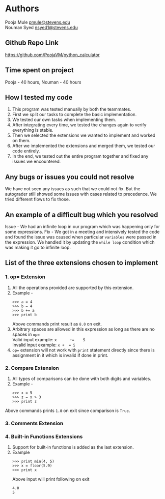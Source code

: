 # Authors
Pooja Mule <pmule@stevens.edu> <br />
Nouman Syed <nsyed1@stevens.edu>

## Github Repo Link
https://github.com/PoojaVM/python_calculator

## Time spent on project
Pooja - 40 hours, Nouman - 40 hours

## How I tested my code
1. This program was tested manually by both the teammates.
2. First we split our tasks to complete the basic implementation.
3. We tested our own tasks when implementing them.
4. After integrating every time, we tested the changes again to verify everything is stable.
5. Then we selected the extensions we wanted to implement and worked on them.
6. After we implemented the extensions and merged them, we tested our code entirely.
4. In the end, we tested out the entire program together and fixed any issues we encountered.

## Any bugs or issues you could not resolve
We have not seen any issues as such that we could not fix.
But the autograder still showed some issues with cases related to precedence. We tried different flows to fix those.

## An example of a difficult bug which you resolved
Issue - We had an infinite loop in our program which was happening only for some expressions.
Fix - We got in a meeting and intensively tested the code and found the issue was caused when particular `variables` were passed in the expression.
We handled it by updating the `while loop` condition which was making it go to infinite loop.

## List of the three extensions chosen to implement
### 1. op= Extension
1. All the operations provided are supported by this extension.
2. Example -
    ```
    >>> a = 4
    >>> b = 4
    >>> b += a
    >>> print b
    ```
    Above commands print result as `8.0` on exit.
3. Arbitrary spaces are allowed in this expression as long as there are no spaces in `op=` <br>
<nbsp> Valid input example: `x      +=    5` <br>
<nbsp> Invalid input example: `x +  = 5`
4. `op=` extension will not work with `print` statement directly since there is assignment in it which is invalid if done in print.

### 2. Compare Extension
1. All types of comparisons can be done with both digits and variables.
2. Example -
    ```
    >>> x = 5
    >>> z = x > 3
    >>> print z
    ```
Above commands prints `1.0` on exit since comparison is `True`.

### 3. Comments Extension

### 4. Built-in Functions Extensions
1. Support for built-in functions is added as the last extension.
2. Example
    ```
    >>> print min(4, 5)
    >>> x = floor(5.9)
    >>> print x
    ```
    Above input will print following on exit
    ```
    4.0
    5
    ```
